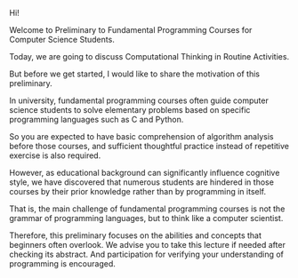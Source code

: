Hi!

Welcome to Preliminary to Fundamental Programming Courses for Computer Science Students.

Today, we are going to discuss Computational Thinking in Routine Activities.

But before we get started, I would like to share the motivation of this preliminary.

In university, fundamental programming courses often guide computer science students to solve elementary problems based on specific programming languages such as C and Python. 

So you are expected to have basic comprehension of algorithm analysis before those courses, and sufficient thoughtful practice instead of repetitive exercise is also required.

However, as educational background can significantly influence cognitive style, we have discovered that numerous students are hindered in those courses by their prior knowledge rather than by programming in itself.

That is, the main challenge of fundamental programming courses is not the grammar of programming languages, but to think like a computer  scientist.

Therefore, this preliminary focuses on the abilities and concepts that beginners often overlook. We advise you to take this lecture if needed after checking its abstract. And participation for verifying your understanding of programming is encouraged.